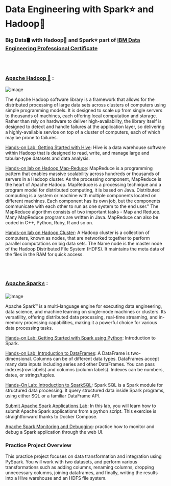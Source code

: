 #  **Data Engineering with Spark⭐ and Hadoop🐘**

###  **Big Data🛢️ with Hadoop🐘 and Spark⭐ part of [IBM Data Engineering Professional Certificate](https://www.coursera.org/professional-certificates/ibm-data-engineer#courses)**
 

<br/><br/>




### **[Apache Hadoop 🐘](https://hadoop.apache.org/)** : 

![image](https://github.com/Kmohamedalie/Big-Data-Hadoop-Spark-lab/assets/63104472/b991829a-56b0-466a-85aa-5ab6b9280a6e)


The Apache Hadoop software library is a framework that allows for the distributed processing of large data sets across clusters of computers using simple programming models. It is designed to scale up from single servers to thousands of machines, each offering local computation and storage. Rather than rely on hardware to deliver high-availability, the library itself is designed to detect and handle failures at the application layer, so delivering a highly-available service on top of a cluster of computers, each of which may be prone to failures.

[Hands-on Lab: Getting Started with Hive](https://github.com/Kmohamedalie/Data-Engineering/tree/master/Hands-on%20Lab%3A%20Getting%20Started%20with%20Hive): Hive is a data warehouse software within Hadoop that is designed to read, write, and manage large and tabular-type datasets and data analysis.

[Hands-on lab on Hadoop Map-Reduce](https://github.com/Kmohamedalie/IBM-Hadoop-Spark-lab/tree/master/Hands-on%20Lab%3A%20Hadoop%20MapReduce): MapReduce is a programming pattern that enables massive scalability across hundreds or thousands of servers in a Hadoop cluster. As the processing component, MapReduce is the heart of Apache Hadoop. MapReduce is a processing technique and a program model for distributed computing, it is based on Java. Distributed computing is a system or machine with multiple components located on different machines. Each component has its own job, but the components communicate with each other to run as one system to the end user." The MapReduce algorithm consists of two important tasks - Map and Reduce. Many MapReduce programs are written in Java. MapReduce can also be coded in C++, Python, Ruby, R and so on.

[Hands-on lab on Hadoop Cluster](https://github.com/Kmohamedalie/IBM-Hadoop-Spark-lab/tree/master/Hands-on%20lab%20on%20Hadoop%20Cluster): A Hadoop cluster is a collection of computers, known as nodes, that are networked together to perform parallel computations on big data sets. The Name node is the master node of the Hadoop Distributed File System (HDFS). It maintains the meta data of the files in the RAM for quick access.
 

<br/><br/>




### **[Apache Spark⭐](https://spark.apache.org/)** : 

![image](https://github.com/Kmohamedalie/Big-Data-Hadoop-Spark-lab/assets/63104472/331e54b4-b021-47cd-9a0e-8641cc256e53)



Apache Spark™ is a multi-language engine for executing data engineering, data science, and machine learning on single-node machines or clusters. Its versatility, offering distributed data processing, real-time streaming, and in-memory processing capabilities, making it a powerful choice for various data processing tasks. 

[Hands-on Lab: Getting Started with Spark using Python](https://github.com/Kmohamedalie/Big-Data-Hadoop-Spark-lab/tree/master/Hands-on%20Lab%3A%20Getting%20Started%20with%20Spark%20using%20Python): Introduction to Spark.

[Hands-on Lab: Introduction to DataFrames](https://github.com/Kmohamedalie/Big-Data-Hadoop-Spark-lab/blob/master/Hands-on%20Lab%3A%20Introduction%20to%20DataFrames/DataFrames.ipynb): A DataFrame is two-dimensional. Columns can be of different data types. DataFrames accept many data inputs including series and other DataFrames. You can pass indexes(row labels) and columns (column labels). Indexes can be numbers, dates, or strings/tuples.

[Hands-On Lab: Introduction to SparkSQL](https://github.com/Kmohamedalie/Big-Data-Hadoop-Spark-lab/blob/master/Hands-On%20Lab%3A%20Introduction%20to%20SparkSQL/SparkSQL.ipynb): Spark SQL is a Spark module for structured data processing. It query structured data inside Spark programs, using either SQL or a familiar DataFrame API.

[Submit Apache Spark Applications Lab](https://github.com/Kmohamedalie/Big-Data-Hadoop-Spark-lab/blob/master/Hands-on%20Lab%3A%20Submit%20Apache%20Spark%20Applications/Spark%20Application.pdf): In this lab, you will learn how to submit Apache Spark applications from a python script. This exercise is straightforward thanks to Docker Compose.

[Apache Spark Monitoring and Debugging](https://github.com/Kmohamedalie/Big-Data-Hadoop-Spark-lab/tree/master/Apache%20Spark%20Monitoring%20and%20Debugging): practice how to monitor and debug a Spark application through the web UI.

### **Practice Project Overview**
This practice project focuses on data transformation and integration using PySpark. You will work with two datasets, and perform various transformations such as adding columns, renaming columns, dropping unnecessary columns, joining dataframes, and finally, writing the results into a Hive warehouse and an HDFS file system.
